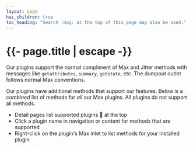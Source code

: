 ```yaml
---
layout: page
has_children: true
toc_heading: "Search :mag: at the top of this page may also be used."
---
```

<h1>{{- page.title | escape -}}</h1>

Our plugins support the normal compliment of Max and Jitter methods with
messages like `getattributes`, `summary`, `getstate`, etc. The dumpout outlet
follows normal Max conventions.

Our plugins have additional methods that support our features.
Below is a *combined* list of methods for *all* our Max plugins.
All plugins do not support all methods.

* Detail pages list supported plugins :electric_plug:
  at the top
* Click a plugin name in navigation or content for
  methods that are supported
* Right-click on the plugin's Max inlet to list methods for your installed plugin
